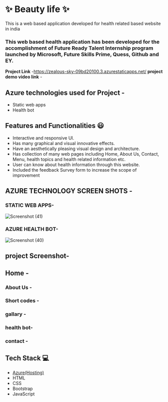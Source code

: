 # ✨ Beauty life ✨

This is a web based application developed for health related based website in india

### This web based health application has been developed for the accomplishment of Future Ready Talent Internship program launched by Microsoft, Future Skills Prime, Quess, Github and EY.


**Project Link** -https://zealous-sky-09bd20100.3.azurestaticapps.net/
**project demo video link** -

## Azure technologies used for Project -

- Static web apps
- Health bot

## Features and Functionalities 😃

- Interactive and responsive UI.
- Has many graphical and visual innovative effects.
- Have an aesthetically pleasing visual design and architecture.
- Has collection of many web pages including Home, About Us, Contact, Menu, health topics and health related information etc.
- User can know about health information through this website.
- Included the feedback Survey form to increase the scope of improvement 


## AZURE TECHNOLOGY SCREEN SHOTS -


### STATIC WEB APPS-


![Screenshot (41)](https://github.com/hemasaivelagalet/health/assets/116558962/1c1f82fa-81d5-46c6-b8bf-7d37ff1c4be8)





### AZURE HEALTH BOT-

![Screenshot (40)](https://github.com/hemasaivelagalet/health/assets/116558962/2cc9f828-9d68-4057-b44d-b6e34f1bd3ef)



## project Screenshot-

## Home -
   

### About Us -


### Short codes -




### gallary -




### health bot-




### contact -





## Tech Stack 💻

- [Azure(Hosting)](https://azure.microsoft.com/en-in/features/azure-portal/)
- HTML
- CSS
- Bootstrap
- JavaScript
